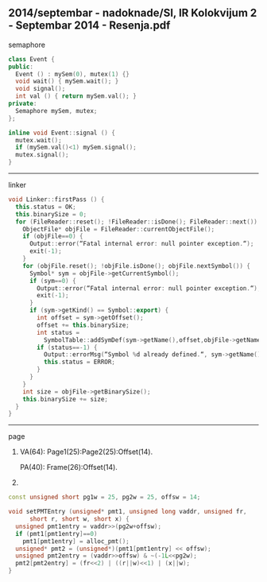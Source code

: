 2014/septembar - nadoknade/SI, IR Kolokvijum 2 - Septembar 2014 - Resenja.pdf
--------------------------------------------------------------------------------
semaphore
```cpp
class Event {
public:
  Event () : mySem(0), mutex(1) {}
  void wait() { mySem.wait(); }
  void signal();
  int val () { return mySem.val(); }
private:
  Semaphore mySem, mutex;
};

inline void Event::signal () {
  mutex.wait();
  if (mySem.val()<1) mySem.signal();
  mutex.signal();
}
```

--------------------------------------------------------------------------------
linker
```cpp
void Linker::firstPass () {
  this.status = OK;
  this.binarySize = 0;
  for (FileReader::reset(); !FileReader::isDone(); FileReader::next()) {
    ObjectFile* objFile = FileReader::currentObjectFile();
    if (objFile==0) {
      Output::error(“Fatal internal error: null pointer exception.“);
      exit(-1);
    }
    for (objFile.reset(); !objFile.isDone(); objFile.nextSymbol()) {
      Symbol* sym = objFile->getCurrentSymbol();
      if (sym==0) {
        Output::error(“Fatal internal error: null pointer exception.“);
        exit(-1);
      }
      if (sym->getKind() == Symbol::export) {
        int offset = sym->getOffset();
        offset += this.binarySize;
        int status =
          SymbolTable::addSymDef(sym->getName(),offset,objFile->getName());
        if (status==-1) {
          Output::errorMsg(“Symbol %d already defined.“, sym->getName());
          this.status = ERROR;
        }
      }
    }
    int size = objFile->getBinarySize();
    this.binarySize += size;
  }
}
```

--------------------------------------------------------------------------------
page
1. VA(64): Page1(25):Page2(25):Offset(14).

   PA(40): Frame(26):Offset(14).
2. 
```cpp
const unsigned short pg1w = 25, pg2w = 25, offsw = 14;

void setPMTEntry (unsigned* pmt1, unsigned long vaddr, unsigned fr,
      short r, short w, short x) {
  unsigned pmt1entry = vaddr>>(pg2w+offsw);
  if (pmt1[pmt1entry]==0)
    pmt1[pmt1entry] = alloc_pmt();
  unsigned* pmt2 = (unsigned*)(pmt1[pmt1entry] << offsw);
  unsigned pmt2entry = (vaddr>>offsw) & ~(-1L<<pg2w);
  pmt2[pmt2entry] = (fr<<2) | ((r||w)<<1) | (x||w);
}
```
